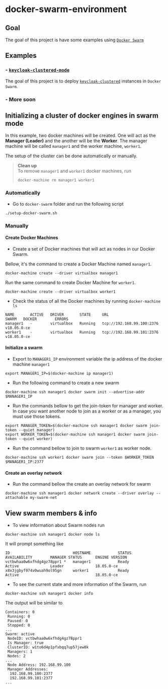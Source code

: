 # docker-swarm-environment

## Goal

The goal of this project is have some examples using [`Docker Swarm`](https://docs.docker.com/engine/swarm/swarm-tutorial)

## Examples

### - [`keycloak-clustered-mode`](https://github.com/ivangfr/docker-swarm-environment/tree/master/keycloak-clustered-mode)

The goal of this project is to deploy [`keycloak-clustered`](https://github.com/ivangfr/keycloak-clustered) instances in `Docker Swarm`.

### - More soon

## Initializing a cluster of docker engines in swarm mode

In this example, two docker machines will be created. One will act as the **Manager (Leader)** and the another will be the **Worker**. The manager machine will be called `manager1` and the worker machine, `worker1`.

The setup of the cluster can be done automatically or manually.

> **Clean up**  
> To remove `manager1` and `worker1` docker machines, run
> ```
> docker-machine rm manager1 worker1
> ```


### Automatically

- Go to `docker-swarm` folder and run the following script
```
./setup-docker-swarm.sh
```

### Manually

#### Create Docker Machines

- Create a set of Docker machines that will act as nodes in our Docker Swarm.

Bellow, it's the command to create a Docker Machine named `manager1`.
```
docker-machine create --driver virtualbox manager1
```

Run the same command to create Docker Machine for `worker1`.
```
docker-machine create --driver virtualbox worker1
```

- Check the status of all the Docker machines by running `docker-machine ls`
```
NAME       ACTIVE   DRIVER       STATE     URL                         SWARM   DOCKER        ERRORS
manager1   -        virtualbox   Running   tcp://192.168.99.100:2376           v18.05.0-ce
worker1    -        virtualbox   Running   tcp://192.168.99.101:2376           v18.05.0-ce
```

#### Initialize a swarm

- Export to `MANAGER1_IP` environment variable the ip address of the docker machine `manager1`
```
export MANAGER1_IP=$(docker-machine ip manager1)
```

- Run the following command to create a new swarm
```
docker-machine ssh manager1 docker swarm init --advertise-addr $MANAGER1_IP
```

- Run the commands bellow to get the join-token for manager and worker. In case you want another node to join as a worker or as a manager, you must use those tokens.
```
export MANAGER_TOKEN=$(docker-machine ssh manager1 docker swarm join-token --quiet manager)
export WORKER_TOKEN=$(docker-machine ssh manager1 docker swarm join-token --quiet worker)
```

- Run the command bellow to join to swarm `worker1` as worker node.
```
docker-machine ssh worker1 docker swarm join --token $WORKER_TOKEN $MANAGER1_IP:2377
```

#### Create an overlay network

- Run the command bellow the create an overlay network for swarm
```
docker-machine ssh manager1 docker network create --driver overlay --attachable my-swarm-net
```

## View swarm members & info

- To view information about Swarm nodes run
```
docker-machine ssh manager1 docker node ls
```

It will prompt something like
```
ID                            HOSTNAME            STATUS              AVAILABILITY        MANAGER STATUS      ENGINE VERSION
vctbwhaa0w6xfhdg4gz78ppr1 *   manager1            Ready               Active              Leader              18.05.0-ce
x8x3jgbyf974v0wuah9ol95gn     worker1             Ready               Active                                  18.05.0-ce
```

- To see the current state and more information of the Swarm, run
```
docker-machine ssh manager1 docker info
```

The output will be similar to
```
Containers: 0
 Running: 0
 Paused: 0
 Stopped: 0
...
Swarm: active
 NodeID: vctbwhaa0w6xfhdg4gz78ppr1
 Is Manager: true
 ClusterID: w1to6d4p1pfxbqq7up57jew8k
 Managers: 1
 Nodes: 2
...
 Node Address: 192.168.99.100
 Manager Addresses:
  192.168.99.100:2377
  192.168.99.101:2377
...

```